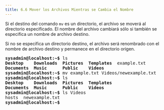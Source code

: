 ```yaml
---
title: 6.6 Mover los Archivos Mientras se Cambia el Nombre
---
```


Si el destino del comando `mv` es un directorio, el archivo se moverá al directorio especificado. El nombre del archivo cambiará sólo si también se especifica un nombre de archivo destino.

Si no se especifica un directorio destino, el archivo será renombrado con el nombre de archivo destino y permanece en el directorio origen.

<pre class="content_terminal"><strong><span class="ansi-green">sysadmin@localhost</span>:<span class="ansi-blue">~</span>$</strong> ls                                         
<strong><span class="ansi-blue">Desktop    Downloads  Pictures  Templates</span></strong>  example.txt           
<strong><span class="ansi-blue">Documents  Music      Public    Videos</span></strong>              
<strong><span class="ansi-green">sysadmin@localhost</span>:<span class="ansi-blue">~</span>$</strong> mv example.txt Videos/newexample.txt       
<strong><span class="ansi-green">sysadmin@localhost</span>:<span class="ansi-blue">~</span>$</strong> ls                                         
<strong><span class="ansi-blue">Desktop    Downloads  Pictures  Templates            
Documents  Music      Public    Videos</span></strong>                           
<strong><span class="ansi-green">sysadmin@localhost</span>:<span class="ansi-blue">~</span>$</strong> ls Videos                                 
hosts  newexample.txt                                            
<strong><span class="ansi-green">sysadmin@localhost</span>:<span class="ansi-blue">~</span>$</strong></pre>
